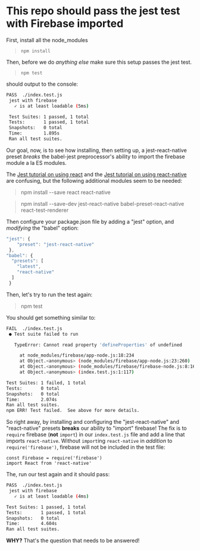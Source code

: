 # This repo should pass the jest test with Firebase imported
First, install all the node_modules
> `npm install`

Then, before we do *anything else* make sure this setup passes the
jest test.
> `npm test`

should output to the console:

```bash
PASS  ./index.test.js
 jest with firebase
   ✓ is at least loadable (5ms)

 Test Suites: 1 passed, 1 total
 Tests:       1 passed, 1 total
 Snapshots:   0 total
 Time:        1.895s
 Ran all test suites.
```

Our goal, now, is to see how installing, then setting up, a
jest-react-native preset *breaks* the babel-jest preprocessor's
ability to import the firebase module a la ES modules.

The
[Jest tutorial on using react](https://facebook.github.io/jest/docs/tutorial-react.html#content) and the
[Jest tutorial on using react-native](https://facebook.github.io/jest/docs/tutorial-react-native.html#content)
are confusing, but the following additional modules seem to be needed:

> npm install --save react react-native

> npm install --save-dev jest-react-native babel-preset-react-native react-test-renderer

Then configure your package.json file by adding a "jest" option, and *modifying* the "babel" option:
```js
"jest": {
    "preset": "jest-react-native"
 },
"babel": {
  "presets": [
    "latest",
    "react-native"
  ]
 }
```
Then, let's try to run the test again:
> npm test

You should get something similar to:

```bash
FAIL  ./index.test.js
 ● Test suite failed to run

   TypeError: Cannot read property 'defineProperties' of undefined

     at node_modules/firebase/app-node.js:18:234
     at Object.<anonymous> (node_modules/firebase/app-node.js:23:260)
     at Object.<anonymous> (node_modules/firebase/firebase-node.js:8:16)
     at Object.<anonymous> (index.test.js:1:117)

Test Suites: 1 failed, 1 total
Tests:       0 total
Snapshots:   0 total
Time:        2.074s
Ran all test suites.
npm ERR! Test failed.  See above for more details.
```

So right away, by installing and configuring the "jest-react-native" and "react-native" presets **breaks** our ability to "import" firebase! The fix is to `require` firebase (**not** `import`) in our `index.test.js` file and add a line that imports `react-native`. Without `import`ing `react-native` in *addition* to `require('firebase')`, firebase will not be included in the test file:
```
const Firebase = require('firebase')
import React from 'react-native'
```
The, run our test again and it should pass:
```bash
PASS  ./index.test.js
 jest with firebase
   ✓ is at least loadable (4ms)

Test Suites: 1 passed, 1 total
Tests:       1 passed, 1 total
Snapshots:   0 total
Time:        4.604s
Ran all test suites.
```
**WHY?** That's the question that needs to be answered!
